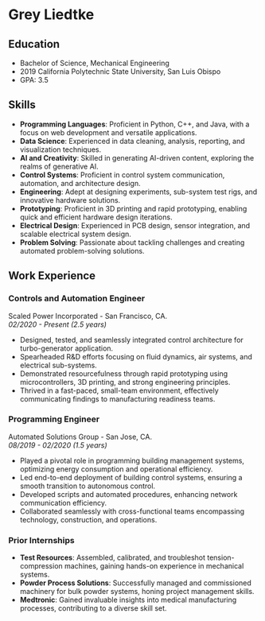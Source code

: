 # Grey Liedtke

## Education
- Bachelor of Science, Mechanical Engineering
- 2019 California Polytechnic State University, San Luis Obispo
- GPA: 3.5

## Skills

- **Programming Languages**: Proficient in Python, C++, and Java, with a focus on web development and versatile applications.
- **Data Science**: Experienced in data cleaning, analysis, reporting, and visualization techniques.
- **AI and Creativity**: Skilled in generating AI-driven content, exploring the realms of generative AI.
- **Control Systems**: Proficient in control system communication, automation, and architecture design.
- **Engineering**: Adept at designing experiments, sub-system test rigs, and innovative hardware solutions.
- **Prototyping**: Proficient in 3D printing and rapid prototyping, enabling quick and efficient hardware design iterations.
- **Electrical Design**: Experienced in PCB design, sensor integration, and scalable electrical system design.
- **Problem Solving**: Passionate about tackling challenges and creating automated problem-solving solutions.

## Work Experience

### **Controls and Automation Engineer**

Scaled Power Incorporated - San Francisco, CA.  
*02/2020 - Present (2.5 years)*

- Designed, tested, and seamlessly integrated control architecture for turbo-generator application.
- Spearheaded R&D efforts focusing on fluid dynamics, air systems, and electrical sub-systems.
- Demonstrated resourcefulness through rapid prototyping using microcontrollers, 3D printing, and strong engineering principles.
- Thrived in a fast-paced, small-team environment, effectively communicating findings to manufacturing readiness teams.

### **Programming Engineer**

Automated Solutions Group - San Jose, CA.  
*08/2019 - 02/2020 (1.5 years)*

- Played a pivotal role in programming building management systems, optimizing energy consumption and operational efficiency.
- Led end-to-end deployment of building control systems, ensuring a smooth transition to autonomous control.
- Developed scripts and automated procedures, enhancing network communication efficiency.
- Collaborated seamlessly with cross-functional teams encompassing technology, construction, and operations.

### Prior Internships

- **Test Resources**: Assembled, calibrated, and troubleshot tension-compression machines, gaining hands-on experience in mechanical systems.
- **Powder Process Solutions**: Successfully managed and commissioned machinery for bulk powder systems, honing project management skills.
- **Medtronic**: Gained invaluable insights into medical manufacturing processes, contributing to a diverse skill set.
